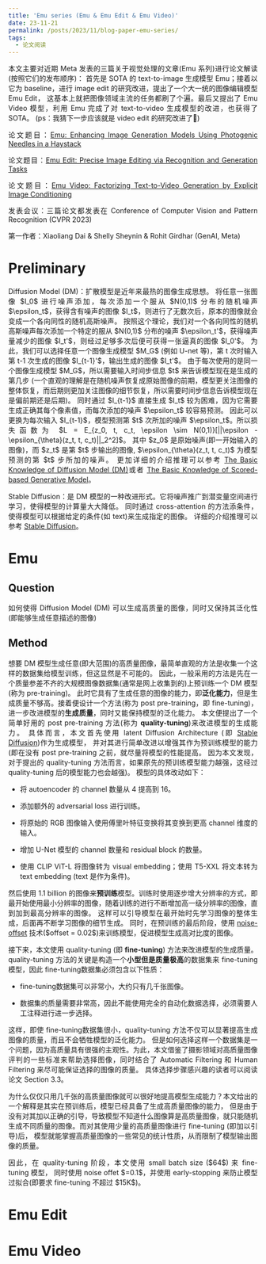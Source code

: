 ```yaml
---
title: 'Emu series (Emu & Emu Edit & Emu Video)'
date: 23-11-21
permalink: /posts/2023/11/blog-paper-emu-series/
tags:
  - 论文阅读
---
```


<p style="text-align:justify; text-justify:inter-ideograph;">本文主要对近期 Meta 发表的三篇关于视觉处理的文章(Emu 系列)进行论文解读(按照它们的发布顺序)：
首先是 SOTA 的 text-to-image 生成模型 Emu；接着以它为 baseline，进行 image edit 的研究改进，提出了一个大一统的图像编辑模型 Emu Edit，
这基本上就把图像领域主流的任务都刷了个遍。最后又提出了 Emu Video 模型，利用 Emu 完成了对 text-to-video 生成模型的改进，也获得了 SOTA。
(ps：我猜下一步应该就是 video edit 的研究改进了🙂)</p>

<p style="text-align:justify; text-justify:inter-ideograph;"> 论文题目：<a href="https://arxiv.org/abs/2309.15807" target="_blank" title="Emu">Emu: Enhancing Image Generation Models Using Photogenic Needles in a Haystack</a></p>

<p style="text-align:justify; text-justify:inter-ideograph;"> 论文题目：<a href="https://arxiv.org/abs/2311.10089" target="_blank" title="Emu Edit">Emu Edit: Precise Image Editing via Recognition and Generation Tasks</a></p>

<p style="text-align:justify; text-justify:inter-ideograph;"> 论文题目：<a href="https://arxiv.org/abs/2311.10709" target="_blank" title="Emu Video">Emu Video: Factorizing Text-to-Video Generation by Explicit Image Conditioning</a></p>

<p style="text-align:justify; text-justify:inter-ideograph;">发表会议：三篇论文都发表在 Conference of Computer Vision and Pattern Recognition (CVPR 2023)</p>

<p style="text-align:justify; text-justify:inter-ideograph;">第一作者：Xiaoliang Dai & Shelly Sheynin & Rohit Girdhar (GenAI, Meta)</p>

Preliminary
===

<p style="text-align:justify; text-justify:inter-ideograph;">Diffusion Model (DM)：扩散模型是近年来最热的图像生成思想。
将任意一张图像 $I_0$ 进行噪声添加，每次添加一个服从 $N(0,1)$ 分布的随机噪声 $\epsilon_t$，获得含有噪声的图像 $I_t$，则进行了无数次后，原本的图像就会变成一个各向同性的随机高斯噪声。
按照这个理论，我们对一个各向同性的随机高斯噪声每次添加一个特定的服从 $N(0,1)$ 分布的噪声 $\epsilon_t'$，获得噪声量减少的图像 $I_t'$，则经过足够多次后便可获得一张逼真的图像 $I_0'$。
为此，我们可以选择任意一个图像生成模型 $M_G$ (例如 U-net 等)，第 t 次时输入第 t-1 次生成的图像 $I_{t-1}'$，输出生成的图像 $I_t'$。
由于每次使用的是同一个图像生成模型 $M_G$，所以需要输入时间步信息 $t$ 来告诉模型现在是生成的第几步
(一个直观的理解是在随机噪声恢复成原始图像的前期，模型更关注图像的整体恢复，而后期则更加关注图像的细节恢复，所以需要时间步信息告诉模型现在是偏前期还是后期)。
同时通过 $I_{t-1}$ 直接生成 $I_t$ 较为困难，因为它需要生成正确其每个像素值，而每次添加的噪声 $\epsilon_t$ 较容易预测。
因此可以更换为每次输入 $I_{t-1}$，模型预测第 $t$ 次所加的噪声 $\epsilon_t$。所以损失函数为 $L = E_{z_0, t, c_t, \epsilon \sim N(0,1)}[||\epsilon - \epsilon_{\theta}(z_t, t, c_t)||_2^2]$。
其中 $z_0$ 是原始噪声(即一开始输入的图像)，而 $z_t$ 是第 $t$ 步输出的图像, $\epsilon_{\theta}(z_t, t, c_t)$ 为模型预测的第 $t$ 步所加的噪声。
更加详细的介绍推理可以参考 <a href="https://cai-jianfeng.github.io/posts/2023/11/blog-diffusion-model/" target="_blank">The Basic Knowledge of Diffusion Model (DM)</a>或者 <a href="https://cai-jianfeng.github.io/posts/2023/11/blog-score-based-generative-model/" target="_blank">The Basic Knowledge of Scored-based Generative Model</a>。</p>

<p style="text-align:justify; text-justify:inter-ideograph;">Stable Diffusion：是 DM 模型的一种改进形式。它将噪声推广到潜变量空间进行学习，使得模型的计算量大大降低。
同时通过 cross-attention 的方法添条件，使得模型可以根据给定的条件(如 text)来生成指定的图像。
详细的介绍推理可以参考 <a href="https://cai-jianfeng.github.io/posts/2023/10/blog-paper-stablediffusion/" target="_blank">Stable Diffusion</a>。</p>

<h1>Emu</h1>

<h2>Question</h2>

<p style="text-align:justify; text-justify:inter-ideograph;">如何使得 Diffusion Model (DM) 可以生成高质量的图像，同时又保持其泛化性(即能够生成任意描述的图像)</p>

<h2>Method</h2>

<p style="text-align:justify; text-justify:inter-ideograph;">想要 DM 模型生成任意(即大范围)的高质量图像，最简单直观的方法是收集一个这样的数据集给模型训练，但这显然是不可能的。
因此，一般采用的方法是先在一个质量参差不齐的大规模图像数据集(通常是网上收集到的)上预训练一个 DM 模型(称为 pre-training)。
此时它具有了生成任意的图像的能力，即<b>泛化能力</b>，但是生成质量不够高。接着便设计一个方法(称为 post pre-training，即 fine-tuning)，进一步改进模型的<b>生成质量</b>，同时又能保持模型的泛化能力。
本文便提出了一个简单好用的 post pre-training 方法(称为 <b>quality-tuning</b>)来改进模型的生成能力。
具体而言，本文首先使用 latent Diffusion Architecture 
(即 <a href="https://cai-jianfeng.github.io/posts/2023/10/blog-paper-stablediffusion/" target="_blank">Stable Diffusion</a>)作为生成模型，
并对其进行简单改进以增强其作为预训练模型的能力(即在没有 post pre-training 之前，就尽量将模型的性能提高。
因为本文发现，对于提出的 quality-tuning 方法而言，如果原先的预训练模型能力越强，这经过 quality-tuning 后的模型能力也会越强)。
模型的具体改动如下：</p>

<ul><li><p style="text-align:justify; text-justify:inter-ideograph;">将 autoencoder 的 channel 数量从 4 提高到 16。</p></li>
<li><p style="text-align:justify; text-justify:inter-ideograph;">添加额外的 adversarial loss 进行训练。</p></li>
<li><p style="text-align:justify; text-justify:inter-ideograph;">将原始的 RGB 图像输入使用傅里叶特征变换将其变换到更高 channel 维度的输入。</li>
<li><p style="text-align:justify; text-justify:inter-ideograph;">增加 U-Net 模型的 channel 数量和 residual block 的数量。</li>
<li><p style="text-align:justify; text-justify:inter-ideograph;">使用 CLIP ViT-L 将图像转为 visual embedding；使用 T5-XXL 将文本转为 text embedding (text 是作为条件)。</p></li></ul>

<p style="text-align:justify; text-justify:inter-ideograph;">然后使用 1.1 billion 的图像来<b>预训练</b>模型。训练时使用逐步增大分辨率的方式，即最开始使用最小分辨率的图像，随着训练的进行不断增加高一级分辨率的图像，直到加到最高分辨率的图像。
这样可以引导模型在最开始时先学习图像的整体生成，后面再不断学习图像的细节生成。
同时，在预训练的最后阶段，使用 <a href="https://www.crosslabs.org/blog/diffusion-with-offset-noise" target="_blank">noise-offset</a> 技术($offset = 0.02$)来训练模型，促进模型生成高对比度的图像。</p>

<p style="text-align:justify; text-justify:inter-ideograph;">接下来，本文使用 quality-tuning (即 <b>fine-tuning</b>) 方法来改进模型的生成质量。
quality-tuning 方法的关键是构造一个<b>小型但是质量极高</b>的数据集来 fine-tuning 模型，因此 fine-tuning数据集必须包含以下性质：</p>

<ul><li><p style="text-align:justify; text-justify:inter-ideograph;"> fine-tuning数据集可以非常小，大约只有几千张图像。</p></li>
<li><p style="text-align:justify; text-justify:inter-ideograph;">数据集的质量需要非常高，因此不能使用完全的自动化数据选择，必须需要人工注释进行进一步选择。</p></li></ul>

<p style="text-align:justify; text-justify:inter-ideograph;">这样，即使 fine-tuning数据集很小，quality-tuning 方法不仅可以显著提高生成图像的质量，而且不会牺牲模型的泛化能力。
但是如何选择这样一个数据集是一个问题，因为高质量具有很强的主观性。为此，本文借鉴了摄影领域对高质量图像评判的一些标准来帮助选择图像，同时结合了 Automatic Filtering 和 Human Filtering 来尽可能保证选择的图像的质量。
具体选择步骤感兴趣的读者可以阅读论文 Section 3.3。</p>

<p style="text-align:justify; text-justify:inter-ideograph;">为什么仅仅只用几千张的高质量图像就可以很好地提高模型生成能力？本文给出的一个解释是其实在预训练后，模型已经具备了生成高质量图像的能力，
但是由于没有对其加以正确的引导，导致模型不知道什么图像算是高质量图像，就只能随机生成不同质量的图像。而对其使用少量的高质量图像进行 fine-tuning (即加以引导)后，
模型就能掌握高质量图像的一些常见的统计性质，从而限制了模型输出图像的质量。</p>

<p style="text-align:justify; text-justify:inter-ideograph;">因此，在 quality-tuning 阶段，本文使用 small batch size ($64$) 来 fine-tuning 模型，
同时使用 noise offet $=0.1$，并使用 early-stopping 来防止模型过拟合(即要求 fine-tuning 不超过 $15K$)。</p>

<h1>Emu Edit</h1>

<h1>Emu Video</h1>


